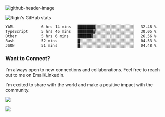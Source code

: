 
![github-header-image](https://github.com/riginoommen/riginoommen/assets/3840244/889cae65-df55-4cda-86cc-bf21bf1f2e96)

![Rigin's GitHub stats](https://github-readme-stats.vercel.app/api?username=riginoommen\&show_icons=true\&show=reviews,discussions_started,discussions_answered,prs_merged,prs_merged_percentage)


<!--START_SECTION:waka-->

```txt
YAML            6 hrs 14 mins   ████████░░░░░░░░░░░░░░░░░   32.48 %
TypeScript      5 hrs 46 mins   ███████▓░░░░░░░░░░░░░░░░░   30.05 %
Other           5 hrs 6 mins    ██████▓░░░░░░░░░░░░░░░░░░   26.56 %
Bash            52 mins         █░░░░░░░░░░░░░░░░░░░░░░░░   04.53 %
JSON            51 mins         █░░░░░░░░░░░░░░░░░░░░░░░░   04.48 %
```

<!--END_SECTION:waka-->

### Want to Connect?

I'm always open to new connections and collaborations. Feel free to reach out to me on Email/LinkedIn.

I'm excited to share with the world and make a positive impact with the community.

![](https://komarev.com/ghpvc/?username=riginoommen)

![](https://hit.yhype.me/github/profile?user_id=3840244)

